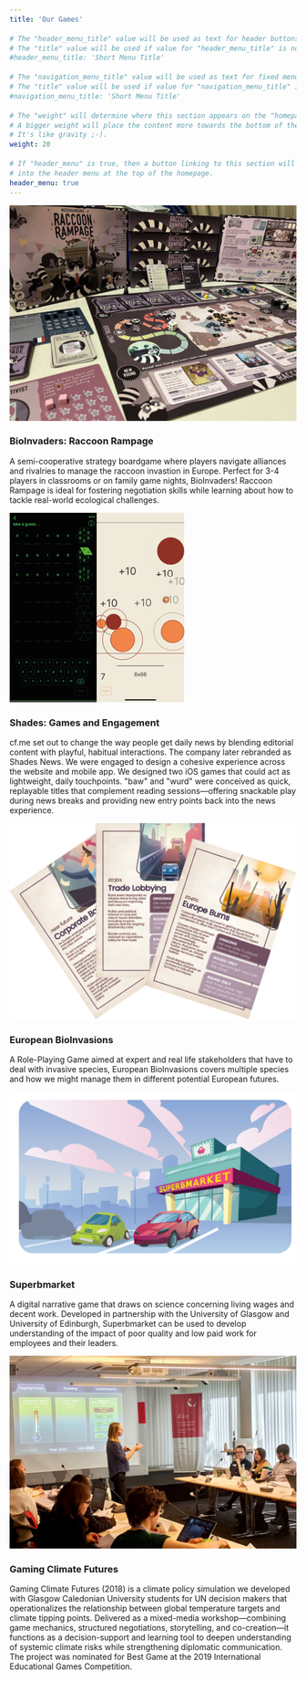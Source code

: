 ```yaml
---
title: 'Our Games'

# The "header_menu_title" value will be used as text for header buttons.
# The "title" value will be used if value for "header_menu_title" is not provided.
#header_menu_title: 'Short Menu Title'

# The "navigation_menu_title" value will be used as text for fixed menu items.
# The "title" value will be used if value for "navigation_menu_title" is not provided.
#navigation_menu_title: 'Short Menu Title'

# The "weight" will determine where this section appears on the "homepage".
# A bigger weight will place the content more towards the bottom of the page.
# It's like gravity ;-).
weight: 20

# If "header_menu" is true, then a button linking to this section will be placed
# into the header menu at the top of the homepage.
header_menu: true
---
```


![Raccoon Rampage boardgame set up on a table, components include an eye catching board, dice, raccoon tokens, player mats and cards](images/glamourshot.jpg)
### BioInvaders: Raccoon Rampage

A semi-cooperative strategy boardgame where players navigate alliances and rivalries to manage the raccoon invastion in Europe. Perfect for 3-4 players in classrooms or on family game nights, BioInvaders! Raccoon Rampage is ideal for fostering negotiation skills while learning about how to tackle real-world ecological challenges.

![Screenshots from wurd and baw, digital games designed to promote engagement on news site/app Shades News](images/shades.png)
### Shades: Games and Engagement

cf.me set out to change the way people get daily news by blending editorial content with playful, habitual
interactions. The company later rebranded as Shades News. We were engaged to design a cohesive
experience across the website and mobile app. We designed two iOS games that could act as lightweight,
daily touchpoints. "baw" and "wurd" were conceived as quick, replayable titles that complement reading
sessions—offering snackable play during news breaks and providing new entry points back into the news
experience. 

![Event cards from the roleplaying game European BioInvasions, these show events from the Near Future, 2030s and 2040s that impact the management of raccoons in europe](images/europeanBioinvasions.png)
### European BioInvasions

A Role-Playing Game aimed at expert and real life stakeholders that have to deal with invasive species, European BioInvasions covers multiple species and how we might manage them in different potential European futures.

![Screenshot from Superbmarket showing the shopfront from outside, a digital narrative game about living wage and decent work](images/SuperbMarket.png)
### Superbmarket

A digital narrative game that draws on science concerning living wages and decent work. Developed in partnership with the University of Glasgow and University of Edinburgh, Superbmarket can be used to develop understanding of the impact of poor quality and low paid work for employees and their leaders.

![Workshop participants gathered around tables, actively engaging with Gaming Climate Futures simulation materials; the room has a collaborative atmosphere with information on climate tipping points projected onto a big screen, suggesting a focus on climate policy discussion and group problem-solving](images/2018_gaming_climate_futures_main_project.jpg)
### Gaming Climate Futures

Gaming Climate Futures (2018) is a climate policy simulation we developed with Glasgow Caledonian
University students for UN decision makers that operationalizes the relationship between global
temperature targets and climate tipping points. Delivered as a mixed-media workshop—combining game
mechanics, structured negotiations, storytelling, and co-creation—it functions as a decision-support and
learning tool to deepen understanding of systemic climate risks while strengthening diplomatic
communication. The project was nominated for Best Game at the 2019 International Educational Games
Competition.
